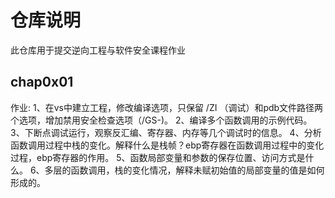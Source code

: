 # 仓库说明

此仓库用于提交逆向工程与软件安全课程作业

## chap0x01

作业:
1、在vs中建立工程，修改编译选项，只保留 /ZI （调试）和pdb文件路径两个选项，增加禁用安全检查选项（/GS-)。
2、编译多个函数调用的示例代码。
3、下断点调试运行，观察反汇编、寄存器、内存等几个调试时的信息。
4、分析函数调用过程中栈的变化。解释什么是栈帧？ebp寄存器在函数调用过程中的变化过程，ebp寄存器的作用。
5、函数局部变量和参数的保存位置、访问方式是什么。
6、多层的函数调用，栈的变化情况，解释未赋初始值的局部变量的值是如何形成的。